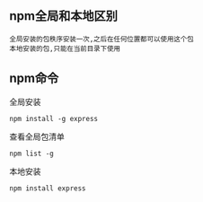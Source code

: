 ## npm全局和本地区别
```
全局安装的包秩序安装一次,之后在任何位置都可以使用这个包
本地安装的包,只能在当前目录下使用
```
## npm命令
全局安装
```
npm install -g express
```
查看全局包清单
```
npm list -g
```
本地安装
```
npm install express
```
